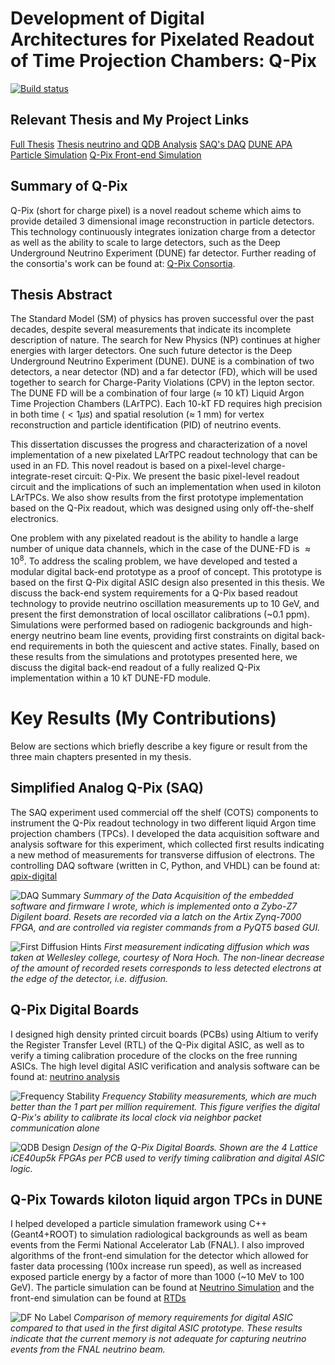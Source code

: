# Development of Digital Architectures for Pixelated Readout of Time Projection Chambers: Q-Pix

[![Build status](https://github.com/dcroote/stanford-thesis-example/workflows/CI/badge.svg?branch=master)](https://github.com/dcroote/stanford-thesis-example/actions?query=workflow%3ACI+branch%3Amaster)

## Relevant Thesis and My Project Links

[Full Thesis](https://github.com/kkeefe/qp_dissertation/blob/main/keefe_qpix_thesis_2023_final.pdf)
[Thesis neutrino and QDB Analysis](https://github.com/kkeefe/neutAna)
[SAQ's DAQ](https://github.com/kkeefe/qpix-digital/tree/master)
[DUNE APA Particle Simulation](https://github.com/kkeefe/qpixg4)
[Q-Pix Front-end Simulation](https://github.com/kkeefe/qpixrtd)

## Summary of Q-Pix

Q-Pix (short for charge pixel) is a novel readout scheme which aims to provide detailed 3 dimensional image reconstruction in particle detectors.
This technology continuously integrates ionization charge from a detector as well as the ability to scale to large detectors, such as the Deep Underground Neutrino Experiment (DUNE) far detector.
Further reading of the consortia's work can be found at: [Q-Pix Consortia](https://www.qpix.work/).

## Thesis Abstract

The Standard Model (SM) of physics has proven successful over the past decades, despite several measurements that indicate its incomplete description of nature.
The search for New Physics (NP) continues at higher energies with larger detectors.
One such future detector is the Deep Underground Neutrino Experiment (DUNE).
DUNE is a combination of two detectors, a near detector (ND) and a far detector (FD), which will be used together to search for Charge-Parity Violations (CPV) in the lepton sector.
The DUNE FD will be a combination of four large ($\approx$ 10 kT) Liquid Argon Time Projection Chambers (LArTPC).
Each 10-kT FD requires high precision in both time ($< 1 \mu s$) and spatial resolution ($\approx$ 1 mm) for vertex reconstruction and particle identification (PID) of neutrino events.

This dissertation discusses the progress and characterization of a novel implementation of a new pixelated LArTPC readout technology that can be used in an FD.
This novel readout is based on a pixel-level charge-integrate-reset circuit: Q-Pix.
We present the basic pixel-level readout circuit and the implications of such an implementation when used in kiloton LArTPCs.
We also show results from the first prototype implementation based on the Q-Pix readout, which was designed using only off-the-shelf electronics.

One problem with any pixelated readout is the ability to handle a large number of unique data channels, which in the case of the DUNE-FD is $\approx 10^8$.
To address the scaling problem, we have developed and tested a modular digital back-end prototype as a proof of concept.
This prototype is based on the first Q-Pix digital ASIC design also presented in this thesis.
We discuss the back-end system requirements for a Q-Pix based readout technology to provide neutrino oscillation measurements up to 10 GeV, and present the first demonstration of local oscillator calibrations (~0.1 ppm).
Simulations were performed based on radiogenic backgrounds and high-energy neutrino beam line events, providing first constraints on digital back-end requirements in both the quiescent and active states.
Finally, based on these results from the simulations and prototypes presented here, we discuss the digital back-end readout of a fully realized Q-Pix implementation within a 10 kT DUNE-FD module.


# Key Results (My Contributions)

Below are sections which briefly describe a key figure or result from the three main chapters presented in my thesis.

## Simplified Analog Q-Pix (SAQ)

The SAQ experiment used commercial off the shelf (COTS) components to instrument the Q-Pix readout technology in two different liquid Argon time projection chambers (TPCs).
I developed the data acquisition software and analysis software for this experiment, which collected first results indicating a new method of measurements for transverse diffusion of electrons.
The controlling DAQ software (written in C, Python, and VHDL) can be found at: [qpix-digital](https://github.com/kkeefe/qpix-digital/tree/master)

![DAQ Summary](https://github.com/kkeefe/qp_dissertation/blob/main/images/saq_daq_firmware_summary.png)
*Summary of the Data Acquisition of the embedded software and firmware I wrote, which is implemented onto a Zybo-Z7 Digilent board. Resets are recorded via a latch on the Artix Zynq-7000 FPGA, and are controlled via register commands from a PyQT5 based GUI.*

![First Diffusion Hints](https://github.com/kkeefe/qp_dissertation/blob/main/images/SAQ_first_diffusion_measurement.png)
*First measurement indicating diffusion which was taken at Wellesley college, courtesy of Nora Hoch. The non-linear decrease of the amount of recorded resets corresponds to less detected electrons at the edge of the detector, i.e. diffusion.*

## Q-Pix Digital Boards

I designed high density printed circuit boards (PCBs) using Altium to verify the Register Transfer Level (RTL) of the Q-Pix digital ASIC, as well as to verify a timing calibration procedure of the clocks on the free running ASICs.
The high level digital ASIC verification and analysis software can be found at: [neutrino analysis](https://github.com/kkeefe/neutAna)

![Frequency Stability](https://github.com/kkeefe/qp_dissertation/blob/main/images/interrogation_ppm_diff.png)
*Frequency Stability measurements, which are much better than the 1 part per million requirement. This figure verifies the digital Q-Pix's ability to calibrate its local clock via neighbor packet communication alone*

![QDB Design](https://github.com/kkeefe/qp_dissertation/blob/main/images/qdb_closeup.jpg)
*Design of the Q-Pix Digital Boards. Shown are the 4 Lattice iCE40up5k FPGAs per PCB used to verify timing calibration and digital ASIC logic.*


## Q-Pix Towards kiloton liquid argon TPCs in DUNE

I helped developed a particle simulation framework using C++ (Geant4+ROOT) to simulation radiological backgrounds as well as beam events from the Fermi National Accelerator Lab (FNAL).
I also improved algorithms of the front-end simulation for the detector which allowed for faster data processing (100x increase run speed), as well as increased exposed particle energy by a factor of more than 1000 (~10 MeV to 100 GeV).
The particle simulation can be found at [Neutrino Simulation](https://github.com/kkeefe/qpixg4) and the front-end simulation can be found at [RTDs](https://github.com/kkeefe/qpixrtd)

![DF No Label](https://github.com/kkeefe/qp_dissertation/blob/main/images/df_nolabel_line.png)
*Comparison of memory requirements for digital ASIC compared to that used in the first digital ASIC prototype. These results indicate that the current memory is not adequate for capturing neutrino events from the FNAL neutrino beam.*
